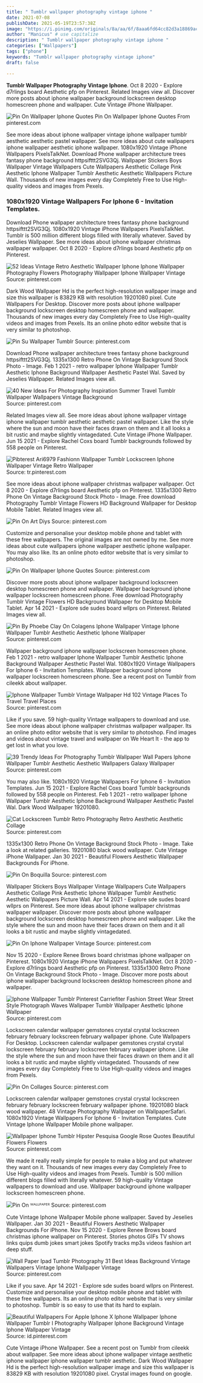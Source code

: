 ```yaml
---
title: " Tumblr wallpaper photography vintage iphone "
date: 2021-07-08
publishDate: 2021-05-19T23:57:38Z
image: "https://i.pinimg.com/originals/8a/aa/6f/8aaa6fd64cc82d3a18869ac3208f9d09.jpg"
author: "Manicus" # use capitalize
description: " Tumblr wallpaper photography vintage iphone "
categories: ["Wallpapers"]
tags: ["phone"]
keywords: "Tumblr wallpaper photography vintage iphone"
draft: false

---
```



**Tumblr Wallpaper Photography Vintage Iphone**. Oct 8 2020 - Explore d7rlings board Aesthetic pfp on Pinterest. Related Images view all. Discover more posts about iphone wallpaper background lockscreen desktop homescreen phone and wallpaper. Cute Vintage iPhone Wallpaper.

![Pin On Wallpaper Iphone Quotes](https://i.pinimg.com/originals/27/de/21/27de2156157fa9b543c8d2f7278fc41a.png "Pin On Wallpaper Iphone Quotes")
Pin On Wallpaper Iphone Quotes From pinterest.com


See more ideas about iphone wallpaper vintage iphone wallpaper tumblr aesthetic aesthetic pastel wallpaper. See more ideas about cute wallpapers iphone wallpaper aesthetic iphone wallpaper. 1080x1920 Vintage iPhone Wallpapers PixelsTalkNet. Download Phone wallpaper architecture trees fantasy phone background httpsifttt2SVG3Qj. Wallpaper Stickers Boys Wallpaper Vintage Wallpapers Cute Wallpapers Aesthetic Collage Pink Aesthetic Iphone Wallpaper Tumblr Aesthetic Aesthetic Wallpapers Picture Wall. Thousands of new images every day Completely Free to Use High-quality videos and images from Pexels.

### 1080x1920 Vintage Wallpapers For Iphone 6 - Invitation Templates.

Download Phone wallpaper architecture trees fantasy phone background httpsifttt2SVG3Qj. 1080x1920 Vintage iPhone Wallpapers PixelsTalkNet. Tumblr is 500 million different blogs filled with literally whatever. Saved by Jeselies Wallpaper. See more ideas about iphone wallpaper christmas wallpaper wallpaper. Oct 8 2020 - Explore d7rlings board Aesthetic pfp on Pinterest.


![52 Ideas Vintage Retro Aesthetic Wallpaper Iphone Iphone Wallpaper Photography Flowers Photography Wallpaper Iphone Wallpaper Vintage](https://i.pinimg.com/originals/62/c6/b8/62c6b86604f7d8cc03c39324a6c7f298.jpg "52 Ideas Vintage Retro Aesthetic Wallpaper Iphone Iphone Wallpaper Photography Flowers Photography Wallpaper Iphone Wallpaper Vintage")
Source: pinterest.com

Dark Wood Wallpaper Hd is the perfect high-resolution wallpaper image and size this wallpaper is 83829 KB with resolution 19201080 pixel. Cute Wallpapers For Desktop. Discover more posts about iphone wallpaper background lockscreen desktop homescreen phone and wallpaper. Thousands of new images every day Completely Free to Use High-quality videos and images from Pexels. Its an online photo editor website that is very similar to photoshop.

![Pin Su Wallpaper Tumblr](https://i.pinimg.com/564x/5d/92/5d/5d925de2b8e0768a3781ec3e4e6e96d7.jpg "Pin Su Wallpaper Tumblr")
Source: pinterest.com

Download Phone wallpaper architecture trees fantasy phone background httpsifttt2SVG3Qj. 1335x1300 Retro Phone On Vintage Background Stock Photo - Image. Feb 1 2021 - retro wallpaper Iphone Wallpaper Tumblr Aesthetic Iphone Background Wallpaper Aesthetic Pastel Wal. Saved by Jeselies Wallpaper. Related Images view all.

![40 New Ideas For Photography Inspiration Summer Travel Tumblr Wallpaper Wallpapers Vintage Background](https://i.pinimg.com/originals/e6/29/f5/e629f59ce1bc01840b0d58b54b53e6e0.jpg "40 New Ideas For Photography Inspiration Summer Travel Tumblr Wallpaper Wallpapers Vintage Background")
Source: pinterest.com

Related Images view all. See more ideas about iphone wallpaper vintage iphone wallpaper tumblr aesthetic aesthetic pastel wallpaper. Like the style where the sun and moon have their faces drawn on them and it all looks a bit rustic and maybe slightly vintagedated. Cute Vintage iPhone Wallpaper. Jun 15 2021 - Explore Rachel Coxs board Tumblr backgrounds followed by 558 people on Pinterest.

![Pibterest Ari6979 Fashionn Wallpaper Tumblr Lockscreen Iphone Wallpaper Vintage Retro Wallpaper](https://i.pinimg.com/originals/01/01/97/010197589702dc3085114f93f6af87d0.jpg "Pibterest Ari6979 Fashionn Wallpaper Tumblr Lockscreen Iphone Wallpaper Vintage Retro Wallpaper")
Source: tr.pinterest.com

See more ideas about iphone wallpaper christmas wallpaper wallpaper. Oct 8 2020 - Explore d7rlings board Aesthetic pfp on Pinterest. 1335x1300 Retro Phone On Vintage Background Stock Photo - Image. Free download Photography Tumblr Vintage Flowers HD Background Wallpaper for Desktop Mobile Tablet. Related Images view all.

![Pin On Art Diys](https://i.pinimg.com/564x/56/4b/ce/564bcebbb42d9e108a58a3ddb2c388f9.jpg "Pin On Art Diys")
Source: pinterest.com

Customize and personalise your desktop mobile phone and tablet with these free wallpapers. The original images are not owned by me. See more ideas about cute wallpapers iphone wallpaper aesthetic iphone wallpaper. You may also like. Its an online photo editor website that is very similar to photoshop.

![Pin On Wallpaper Iphone Quotes](https://i.pinimg.com/originals/27/de/21/27de2156157fa9b543c8d2f7278fc41a.png "Pin On Wallpaper Iphone Quotes")
Source: pinterest.com

Discover more posts about iphone wallpaper background lockscreen desktop homescreen phone and wallpaper. Wallpaper background iphone wallpaper lockscreen homescreen phone. Free download Photography Tumblr Vintage Flowers HD Background Wallpaper for Desktop Mobile Tablet. Apr 14 2021 - Explore sde sudes board wllprs on Pinterest. Related Images view all.

![Pin By Phoebe Clay On Colagens Iphone Wallpaper Vintage Iphone Wallpaper Tumblr Aesthetic Aesthetic Iphone Wallpaper](https://i.pinimg.com/originals/c7/45/89/c745896297679e994134e8d951c06624.jpg "Pin By Phoebe Clay On Colagens Iphone Wallpaper Vintage Iphone Wallpaper Tumblr Aesthetic Aesthetic Iphone Wallpaper")
Source: pinterest.com

Wallpaper background iphone wallpaper lockscreen homescreen phone. Feb 1 2021 - retro wallpaper Iphone Wallpaper Tumblr Aesthetic Iphone Background Wallpaper Aesthetic Pastel Wal. 1080x1920 Vintage Wallpapers For Iphone 6 - Invitation Templates. Wallpaper background iphone wallpaper lockscreen homescreen phone. See a recent post on Tumblr from cileekk about wallpaper.

![Iphone Wallpaper Tumblr Vintage Wallpaper Hd 102 Vintage Places To Travel Travel Places](https://i.pinimg.com/originals/71/f2/b8/71f2b816508052b61f663d1ee877a3e3.jpg "Iphone Wallpaper Tumblr Vintage Wallpaper Hd 102 Vintage Places To Travel Travel Places")
Source: pinterest.com

Like if you save. 59 high-quality Vintage wallpapers to download and use. See more ideas about iphone wallpaper christmas wallpaper wallpaper. Its an online photo editor website that is very similar to photoshop. Find images and videos about vintage travel and wallpaper on We Heart It - the app to get lost in what you love.

![39 Trendy Ideas For Photography Tumblr Wallpaper Wall Papers Iphone Wallpaper Tumblr Aesthetic Aesthetic Wallpapers Galaxy Wallpaper](https://i.pinimg.com/originals/4b/2d/76/4b2d765854dd7bba06a8f207618da450.jpg "39 Trendy Ideas For Photography Tumblr Wallpaper Wall Papers Iphone Wallpaper Tumblr Aesthetic Aesthetic Wallpapers Galaxy Wallpaper")
Source: pinterest.com

You may also like. 1080x1920 Vintage Wallpapers For Iphone 6 - Invitation Templates. Jun 15 2021 - Explore Rachel Coxs board Tumblr backgrounds followed by 558 people on Pinterest. Feb 1 2021 - retro wallpaper Iphone Wallpaper Tumblr Aesthetic Iphone Background Wallpaper Aesthetic Pastel Wal. Dark Wood Wallpaper 19201080.

![Cat Lockscreen Tumblr Retro Photography Retro Aesthetic Aesthetic Collage](https://i.pinimg.com/236x/06/71/e4/0671e4701ef0925773731cf7c2b91d48.jpg "Cat Lockscreen Tumblr Retro Photography Retro Aesthetic Aesthetic Collage")
Source: pinterest.com

1335x1300 Retro Phone On Vintage Background Stock Photo - Image. Take a look at related galleries. 19201080 black wood wallpaper. Cute Vintage iPhone Wallpaper. Jan 30 2021 - Beautiful Flowers Aesthetic Wallpaper Backgrounds For iPhone.

![Pin On Boquilla](https://i.pinimg.com/736x/a7/b1/c2/a7b1c21bbcaf286fe028c4f602ff67b2.jpg "Pin On Boquilla")
Source: pinterest.com

Wallpaper Stickers Boys Wallpaper Vintage Wallpapers Cute Wallpapers Aesthetic Collage Pink Aesthetic Iphone Wallpaper Tumblr Aesthetic Aesthetic Wallpapers Picture Wall. Apr 14 2021 - Explore sde sudes board wllprs on Pinterest. See more ideas about iphone wallpaper christmas wallpaper wallpaper. Discover more posts about iphone wallpaper background lockscreen desktop homescreen phone and wallpaper. Like the style where the sun and moon have their faces drawn on them and it all looks a bit rustic and maybe slightly vintagedated.

![Pin On Iphone Wallpaper Vintage](https://i.pinimg.com/originals/d6/82/05/d682051bf32702e9c14e8a6be63fedb7.jpg "Pin On Iphone Wallpaper Vintage")
Source: pinterest.com

Nov 15 2020 - Explore Renee Brows board christmas iphone wallpaper on Pinterest. 1080x1920 Vintage iPhone Wallpapers PixelsTalkNet. Oct 8 2020 - Explore d7rlings board Aesthetic pfp on Pinterest. 1335x1300 Retro Phone On Vintage Background Stock Photo - Image. Discover more posts about iphone wallpaper background lockscreen desktop homescreen phone and wallpaper.

![Iphone Wallpaper Tumblr Pinterest Carriefiter Fashion Street Wear Street Style Photograph Waves Wallpaper Tumblr Wallpaper Aesthetic Iphone Wallpaper](https://i.pinimg.com/originals/64/b9/4a/64b94a58d533015480d96946f90bcb0e.jpg "Iphone Wallpaper Tumblr Pinterest Carriefiter Fashion Street Wear Street Style Photograph Waves Wallpaper Tumblr Wallpaper Aesthetic Iphone Wallpaper")
Source: pinterest.com

Lockscreen calendar wallpaper gemstones crystal crystal lockscreen february february lockscreen february wallpaper iphone. Cute Wallpapers For Desktop. Lockscreen calendar wallpaper gemstones crystal crystal lockscreen february february lockscreen february wallpaper iphone. Like the style where the sun and moon have their faces drawn on them and it all looks a bit rustic and maybe slightly vintagedated. Thousands of new images every day Completely Free to Use High-quality videos and images from Pexels.

![Pin On Collages](https://i.pinimg.com/736x/28/67/c9/2867c945ea3cdd692243601ca84fd077.jpg "Pin On Collages")
Source: pinterest.com

Lockscreen calendar wallpaper gemstones crystal crystal lockscreen february february lockscreen february wallpaper iphone. 19201080 black wood wallpaper. 48 Vintage Photography Wallpaper on WallpaperSafari. 1080x1920 Vintage Wallpapers For Iphone 6 - Invitation Templates. Cute Vintage Iphone Wallpaper Mobile phone wallpaper.

![Wallpaper Iphone Tumblr Hipster Pesquisa Google Rose Quotes Beautiful Flowers Flowers](https://i.pinimg.com/originals/39/1f/75/391f75983b652a69a77dcaad06ffefe3.jpg "Wallpaper Iphone Tumblr Hipster Pesquisa Google Rose Quotes Beautiful Flowers Flowers")
Source: pinterest.com

We made it really really simple for people to make a blog and put whatever they want on it. Thousands of new images every day Completely Free to Use High-quality videos and images from Pexels. Tumblr is 500 million different blogs filled with literally whatever. 59 high-quality Vintage wallpapers to download and use. Wallpaper background iphone wallpaper lockscreen homescreen phone.

![Pin On ᵂᴬᴸᴸᴾᴬᴾᴱᴿ](https://i.pinimg.com/originals/f1/5b/65/f15b657a4487f5cf9fb605b5af277b05.png "Pin On ᵂᴬᴸᴸᴾᴬᴾᴱᴿ")
Source: pinterest.com

Cute Vintage Iphone Wallpaper Mobile phone wallpaper. Saved by Jeselies Wallpaper. Jan 30 2021 - Beautiful Flowers Aesthetic Wallpaper Backgrounds For iPhone. Nov 15 2020 - Explore Renee Brows board christmas iphone wallpaper on Pinterest. Stories photos GIFs TV shows links quips dumb jokes smart jokes Spotify tracks mp3s videos fashion art deep stuff.

![Wall Paper Ipad Tumblr Photography 31 Best Ideas Background Vintage Wallpapers Vintage Iphone Wallpaper Vintage](https://i.pinimg.com/originals/a2/55/94/a2559474a0b5a7a543bac8e8a8c55a8c.jpg "Wall Paper Ipad Tumblr Photography 31 Best Ideas Background Vintage Wallpapers Vintage Iphone Wallpaper Vintage")
Source: pinterest.com

Like if you save. Apr 14 2021 - Explore sde sudes board wllprs on Pinterest. Customize and personalise your desktop mobile phone and tablet with these free wallpapers. Its an online photo editor website that is very similar to photoshop. Tumblr is so easy to use that its hard to explain.

![Beautiful Wallpapers For Apple Iphone X Iphone Wallpaper Iphone Wallpaper Tumblr I Photography Wallpaper Iphone Background Vintage Iphone Wallpaper Vintage](https://i.pinimg.com/originals/8a/aa/6f/8aaa6fd64cc82d3a18869ac3208f9d09.jpg "Beautiful Wallpapers For Apple Iphone X Iphone Wallpaper Iphone Wallpaper Tumblr I Photography Wallpaper Iphone Background Vintage Iphone Wallpaper Vintage")
Source: id.pinterest.com

Cute Vintage iPhone Wallpaper. See a recent post on Tumblr from cileekk about wallpaper. See more ideas about iphone wallpaper vintage aesthetic iphone wallpaper iphone wallpaper tumblr aesthetic. Dark Wood Wallpaper Hd is the perfect high-resolution wallpaper image and size this wallpaper is 83829 KB with resolution 19201080 pixel. Crystal images found on google.

